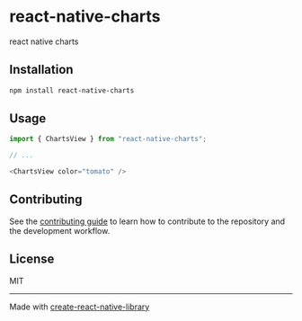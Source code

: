 # react-native-charts

react native charts

## Installation

```sh
npm install react-native-charts
```

## Usage

```js
import { ChartsView } from "react-native-charts";

// ...

<ChartsView color="tomato" />
```

## Contributing

See the [contributing guide](CONTRIBUTING.md) to learn how to contribute to the repository and the development workflow.

## License

MIT

---

Made with [create-react-native-library](https://github.com/callstack/react-native-builder-bob)

